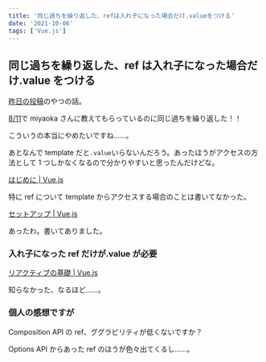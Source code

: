 ```yaml
---
title: '同じ過ちを繰り返した、refは入れ子になった場合だけ.valueをつける'
date: '2021-10-06'
tags: ['Vue.js']
---
```


## 同じ過ちを繰り返した、ref は入れ子になった場合だけ.value をつける

[昨日の投稿](/posts/2021-10-05/)のやつの話。

[8/11](/posts/2021-08-11/)で miyaoka さんに教えてもらっているのに同じ過ちを繰り返した！！

こういうの本当にやめたいですね……。

あとなんで template だと`.value`いらないんだろう。あったほうがアクセスの方法として 1 つしかなくなるので分かりやすいと思ったんだけどな。

[はじめに \| Vue\.js](https://v3.ja.vuejs.org/guide/composition-api-introduction.html)

特に ref について template からアクセスする場合のことは書いてなかった。

[セットアップ \| Vue\.js](https://v3.ja.vuejs.org/guide/composition-api-setup.html#%E3%83%86%E3%83%B3%E3%83%95%E3%82%9A%E3%83%AC%E3%83%BC%E3%83%88%E3%81%A6%E3%82%99%E3%81%AE%E4%BD%BF%E7%94%A8)

あったわ。書いてありました。

### 入れ子になった ref だけが.value が必要

[リアクティブの基礎 \| Vue\.js](https://v3.ja.vuejs.org/guide/reactivity-fundamentals.html#ref-%E3%81%AE%E3%82%A2%E3%83%B3%E3%83%A9%E3%83%83%E3%83%95%E3%82%9A)

知らなかった、なるほど……。

### 個人の感想ですが

Composition API の ref、ググラビリティが低くないですか？

Options API からあった ref のほうが色々出てくるし……。
